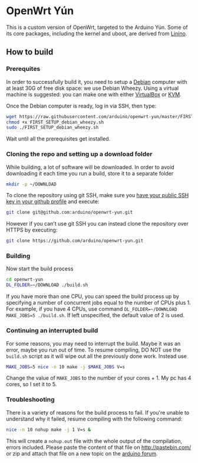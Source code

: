 # OpenWrt Yún

This is a custom version of OpenWrt, targeted to the Arduino Yún. Some of its core packages, including the kernel and uboot, are derived from [Linino](http://linino.org/doku.php).

## How to build

### Prerequites

In order to successfully build it, you need to setup a [Debian](https://www.debian.org/) computer with at least 30G of free disk space: we use Debian Wheezy. Using a virtual machine is suggested: you can make one with either [VirtualBox](https://www.virtualbox.org/) or [KVM](http://www.linux-kvm.org/page/Main_Pag).

Once the Debian computer is ready, log in via SSH, then type:

```bash
wget https://raw.githubusercontent.com/arduino/openwrt-yun/master/FIRST_SETUP_debian_wheezy.sh
chmod +x FIRST_SETUP_debian_wheezy.sh
sudo ./FIRST_SETUP_debian_wheezy.sh
```

Wait until all the prerequisites get installed.

### Cloning the repo and setting up a download folder

While building, a lot of software will be downloaded. In order to avoid downloading it each time you run a build, store it to a separate folder

```bash
mkdir -p ~/DOWNLOAD
```

To clone the repository using git SSH, make sure you [have your public SSH key in your github profile](https://help.github.com/articles/generating-ssh-keys) and execute:

```bash
git clone git@github.com:arduino/openwrt-yun.git
```

However if you can't use git SSH you can instead clone the repository over HTTPS by executing:

```bash
git clone https://github.com/arduino/openwrt-yun.git
````

### Building

Now start the build process

```bash
cd openwrt-yun
DL_FOLDER=~/DOWNLOAD ./build.sh
```

If you have more than one CPU, you can speed the build process up by specifying a number of concurrent jobs equal to the number of CPUs plus 1. For example, if you have 4 CPUs, use command `DL_FOLDER=~/DOWNLOAD MAKE_JOBS=5 ./build.sh`. If left unspecified, the default value of 2 is used.

### Continuing an interrupted build

For some reasons, you may need to interrupt the build. Maybe it was an error, maybe you run out of time. To resume compiling, DO NOT use the `build.sh` script as it will wipe out all the previously done work. Instead use

```bash
MAKE_JOBS=5 nice -n 10 make -j $MAKE_JOBS V=s
```

Change the value of `MAKE_JOBS` to the number of your cores + 1. My pc has 4 cores, so I set it to 5.

### Troubleshooting

There is a variety of reasons for the build process to fail. If you're unable to understand why it failed, resume compiling with the following command:

```bash
nice -n 10 nohup make -j 1 V=s &
```

This will create a `nohup.out` file with the whole output of the compilation, errors included. Please paste the content of that file on http://pastebin.com/ or zip and attach that file on a new topic on the 
[arduino forum](http://forum.arduino.cc/index.php?board=93.0).

